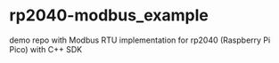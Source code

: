 # rp2040-modbus_example
 demo repo with Modbus RTU implementation for rp2040 (Raspberry Pi Pico) with C++ SDK
